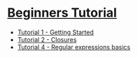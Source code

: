 # [Beginners Tutorial](http://groovy.codehaus.org/Beginners+Tutorial)
- [Tutorial 1 - Getting Started](tutorial-1.groovy)
- [Tutorial 2 - Closures](tutorial-2.groovy)
- [Tutorial 4 - Regular expressions basics](tutorial-4.groovy)
